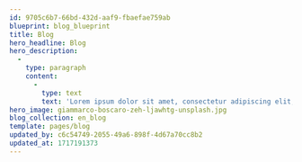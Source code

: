 ```yaml
---
id: 9705c6b7-66bd-432d-aaf9-fbaefae759ab
blueprint: blog_blueprint
title: Blog
hero_headline: Blog
hero_description:
  -
    type: paragraph
    content:
      -
        type: text
        text: 'Lorem ipsum dolor sit amet, consectetur adipiscing elit, sed do eiusmod tempor incididunt ut labore et dolore magna aliqua.'
hero_image: giammarco-boscaro-zeh-ljawhtg-unsplash.jpg
blog_collection: en_blog
template: pages/blog
updated_by: c6c54749-2055-49a6-898f-4d67a70cc8b2
updated_at: 1717191373
---
```

